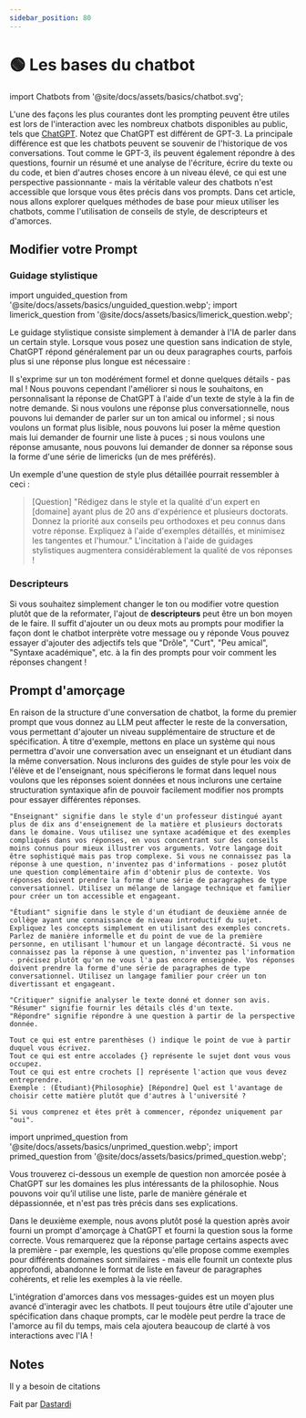 ```yaml
---
sidebar_position: 80
---
```

# 🟢 Les bases du chatbot

import Chatbots from '@site/docs/assets/basics/chatbot.svg';

<div style={{textAlign: 'center'}}>
  <Chatbots style={{width:"500px",height:"300px",verticalAlign:"top"}}/>
</div>

L'une des façons les plus courantes dont les prompting peuvent être utiles est lors de l'interaction avec les nombreux chatbots disponibles au public, tels que [ChatGPT](http://chat.openai.com/). Notez que ChatGPT est différent de GPT-3. La principale différence est que les chatbots peuvent se souvenir de l'historique de vos conversations. Tout comme le GPT-3, ils peuvent également répondre à des questions, fournir un résumé et une analyse de l'écriture, écrire du texte ou du code, et bien d'autres choses encore à un niveau élevé, ce qui est une perspective passionnante - mais la véritable valeur des chatbots n'est accessible que lorsque vous êtes précis dans vos prompts. Dans cet article, nous allons explorer quelques méthodes de base pour mieux utiliser les chatbots, comme l'utilisation de conseils de style, de descripteurs et d'amorces.

## Modifier votre Prompt

### Guidage stylistique

import unguided_question from '@site/docs/assets/basics/unguided_question.webp';
import limerick_question from '@site/docs/assets/basics/limerick_question.webp';

Le guidage stylistique consiste simplement à demander à l'IA de parler dans un certain style. Lorsque vous posez une question sans indication de style, ChatGPT répond généralement par un ou deux paragraphes courts, parfois plus si une réponse plus longue est nécessaire :

<div style={{textAlign: 'center'}}>
  <LazyLoadImage src={unguided_question} style={{width: "500px"}} />
</div>

Il s'exprime sur un ton modérément formel et donne quelques détails - pas mal ! Nous pouvons cependant l'améliorer si nous le souhaitons, en personnalisant la réponse de ChatGPT à l'aide d'un texte de style à la fin de notre demande. Si nous voulons une réponse plus conversationnelle, nous pouvons lui demander de parler sur un ton amical ou informel ; si nous voulons un format plus lisible, nous pouvons lui poser la même question mais lui demander de fournir une liste à puces ; si nous voulons une réponse amusante, nous pouvons lui demander de donner sa réponse sous la forme d'une série de limericks (un de mes préférés).

<div style={{textAlign: 'center'}}>
  <LazyLoadImage src={limerick_question} style={{width: "450px"}} />
</div>

Un exemple d'une question de style plus détaillée pourrait ressembler à ceci :

> [Question] "Rédigez dans le style et la qualité d'un expert en [domaine] ayant plus de 20 ans d'expérience et plusieurs doctorats. Donnez la priorité aux conseils peu orthodoxes et peu connus dans votre réponse. Expliquez à l'aide d'exemples détaillés, et minimisez les tangentes et l'humour." L'incitation à l'aide de guidages stylistiques augmentera considérablement la qualité de vos réponses !
> 

### Descripteurs

Si vous souhaitez simplement changer le ton ou modifier votre question plutôt que de la reformater, l'ajout de **descripteurs** peut être un bon moyen de le faire. Il suffit d'ajouter un ou deux mots au prompts pour modifier la façon dont le chatbot interprète votre message ou y réponde Vous pouvez essayer d'ajouter des adjectifs tels que "Drôle", "Curt", "Peu amical", "Syntaxe académique", etc. à la fin des prompts pour voir comment les réponses changent !

## Prompt d'amorçage

En raison de la structure d'une conversation de chatbot, la forme du premier prompt que vous donnez au LLM peut affecter le reste de la conversation, vous permettant d'ajouter un niveau supplémentaire de structure et de spécification. À titre d'exemple, mettons en place un système qui nous permettra d'avoir une conversation avec un enseignant et un étudiant dans la même conversation. Nous inclurons des guides de style pour les voix de l'élève et de l'enseignant, nous spécifierons le format dans lequel nous voulons que les réponses soient données et nous inclurons une certaine structuration syntaxique afin de pouvoir facilement modifier nos prompts pour essayer différentes réponses.

```
"Enseignant" signifie dans le style d'un professeur distingué ayant plus de dix ans d'enseignement de la matière et plusieurs doctorats dans le domaine. Vous utilisez une syntaxe académique et des exemples compliqués dans vos réponses, en vous concentrant sur des conseils moins connus pour mieux illustrer vos arguments. Votre langage doit être sophistiqué mais pas trop complexe. Si vous ne connaissez pas la réponse à une question, n'inventez pas d'informations - posez plutôt une question complémentaire afin d'obtenir plus de contexte. Vos réponses doivent prendre la forme d'une série de paragraphes de type conversationnel. Utilisez un mélange de langage technique et familier pour créer un ton accessible et engageant.  

"Étudiant" signifie dans le style d'un étudiant de deuxième année de collège ayant une connaissance de niveau introductif du sujet. Expliquez les concepts simplement en utilisant des exemples concrets. Parlez de manière informelle et du point de vue de la première personne, en utilisant l'humour et un langage décontracté. Si vous ne connaissez pas la réponse à une question, n'inventez pas l'information - précisez plutôt qu'on ne vous l'a pas encore enseignée. Vos réponses doivent prendre la forme d'une série de paragraphes de type conversationnel. Utilisez un langage familier pour créer un ton divertissant et engageant. 

"Critiquer" signifie analyser le texte donné et donner son avis. 
"Résumer" signifie fournir les détails clés d'un texte.
"Répondre" signifie répondre à une question à partir de la perspective donnée. 

Tout ce qui est entre parenthèses () indique le point de vue à partir duquel vous écrivez. 
Tout ce qui est entre accolades {} représente le sujet dont vous vous occupez. 
Tout ce qui est entre crochets [] représente l'action que vous devez entreprendre. 
Exemple : (Étudiant){Philosophie} [Répondre] Quel est l'avantage de choisir cette matière plutôt que d'autres à l'université ?

Si vous comprenez et êtes prêt à commencer, répondez uniquement par "oui".
```

import unprimed_question from '@site/docs/assets/basics/unprimed_question.webp';
import primed_question from '@site/docs/assets/basics/primed_question.webp';

Vous trouverez ci-dessous un exemple de question non amorcée posée à ChatGPT sur les domaines les plus intéressants de la philosophie. Nous pouvons voir qu’il utilise une liste, parle de manière générale et dépassionnée, et n'est pas très précis dans ses explications.

<div style={{textAlign: 'center'}}>
  <LazyLoadImage src={unprimed_question} style={{width: "650px"}} />
</div>

Dans le deuxième exemple, nous avons plutôt posé la question après avoir fourni un prompt d'amorçage à ChatGPT et fourni la question sous la forme correcte. Vous remarquerez que la réponse partage certains aspects avec la première - par exemple, les questions qu'elle propose comme exemples pour différents domaines sont similaires - mais elle fournit un contexte plus approfondi, abandonne le format de liste en faveur de paragraphes cohérents, et relie les exemples à la vie réelle.


<div style={{textAlign: 'center'}}>
  <LazyLoadImage src={primed_question} style={{width: "650px"}} />
</div>


L'intégration d'amorces dans vos messages-guides est un moyen plus avancé d'interagir avec les chatbots. Il peut toujours être utile d'ajouter une spécification dans chaque prompts, car le modèle peut perdre la trace de l'amorce au fil du temps, mais cela ajoutera beaucoup de clarté à vos interactions avec l'IA !

## **Notes**

Il y a besoin de citations

Fait par [Dastardi](https://twitter.com/lukescurrier)